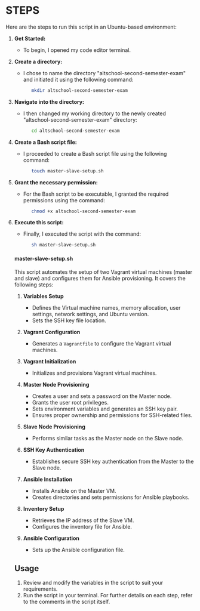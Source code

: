 # STEPS
Here are the steps to run this script in an Ubuntu-based environment:

1. **Get Started:** 
   - To begin, I opened my code editor terminal.
     
2. **Create a directory:** <br>
   - I chose to name the directory "altschool-second-semester-exam" and initiated it using the following command:
      ```bash
         mkdir altschool-second-semester-exam

3. **Navigate into the directory:**
   - I then changed my working directory to the newly created "altschool-second-semester-exam" directory:
      ```bash
         cd altschool-second-semester-exam
      
4. **Create a Bash script file:**
   - I proceeded to create a Bash script file using the following command:
      ```bash
         touch master-slave-setup.sh

5. **Grant the necessary permission:**
   - For the Bash script to be executable, I granted the required permissions using the command:
      ```bash
         chmod +x altschool-second-semester-exam

6. **Execute this script:**
   - Finally, I executed the script with the command:
      ```bash
         sh master-slave-setup.sh
      
   #### master-slave-setup.sh

   This script automates the setup of two Vagrant virtual machines (master and slave) and configures them for Ansible provisioning. It         covers the following steps:

   1. **Variables Setup**
      - Defines the Virtual machine names, memory allocation, user settings, network settings, and Ubuntu version.
      - Sets the SSH key file location.

   2. **Vagrant Configuration**
      - Generates a `Vagrantfile` to configure the Vagrant virtual machines.
        
   3. **Vagrant Initialization**
      - Initializes and provisions Vagrant virtual machines.

   4. **Master Node Provisioning**
      - Creates a user and sets a password on the Master node.
      - Grants the user root privileges.
      - Sets environment variables and generates an SSH key pair.
      - Ensures proper ownership and permissions for SSH-related files.

   5. **Slave Node Provisioning**
      - Performs similar tasks as the Master node on the Slave node.

   6. **SSH Key Authentication**
      - Establishes secure SSH key authentication from the Master to the Slave node.

   7. **Ansible Installation**
      - Installs Ansible on the Master VM.
      - Creates directories and sets permissions for Ansible playbooks.

   8. **Inventory Setup**
      - Retrieves the IP address of the Slave VM.
      - Configures the inventory file for Ansible.

   9. **Ansible Configuration**
      - Sets up the Ansible configuration file.

   ## Usage
   1. Review and modify the variables in the script to suit your requirements.
   2. Run the script in your terminal.
   For further details on each step, refer to the comments in the script itself.
